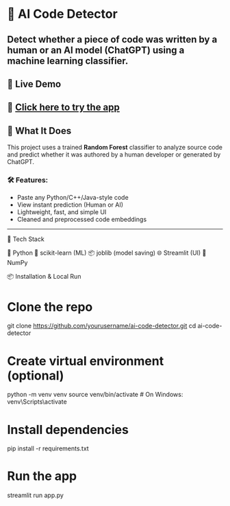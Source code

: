 # 🤖 AI Code Detector

Detect whether a piece of code was written by a **human** or an **AI model (ChatGPT)** using a machine learning classifier.
---

## 🚀 Live Demo

🔗 [Click here to try the app](https://ai-code-detector.streamlit.app/)  
---
## 🧠 What It Does

This project uses a trained **Random Forest** classifier to analyze source code and predict whether it was authored by a human developer or generated by ChatGPT.

### 🛠️ Features:
- Paste any Python/C++/Java-style code
- View instant prediction (Human or AI)
- Lightweight, fast, and simple UI
- Cleaned and preprocessed code embeddings
   
---

🧪 Tech Stack

🐍 Python
🎯 scikit-learn (ML)
📦 joblib (model saving)
🌐 Streamlit (UI)
🔢 NumPy


📦 Installation & Local Run

# Clone the repo
git clone https://github.com/yourusername/ai-code-detector.git
cd ai-code-detector

# Create virtual environment (optional)
python -m venv venv
source venv/bin/activate  # On Windows: venv\Scripts\activate

# Install dependencies
pip install -r requirements.txt

# Run the app
streamlit run app.py

